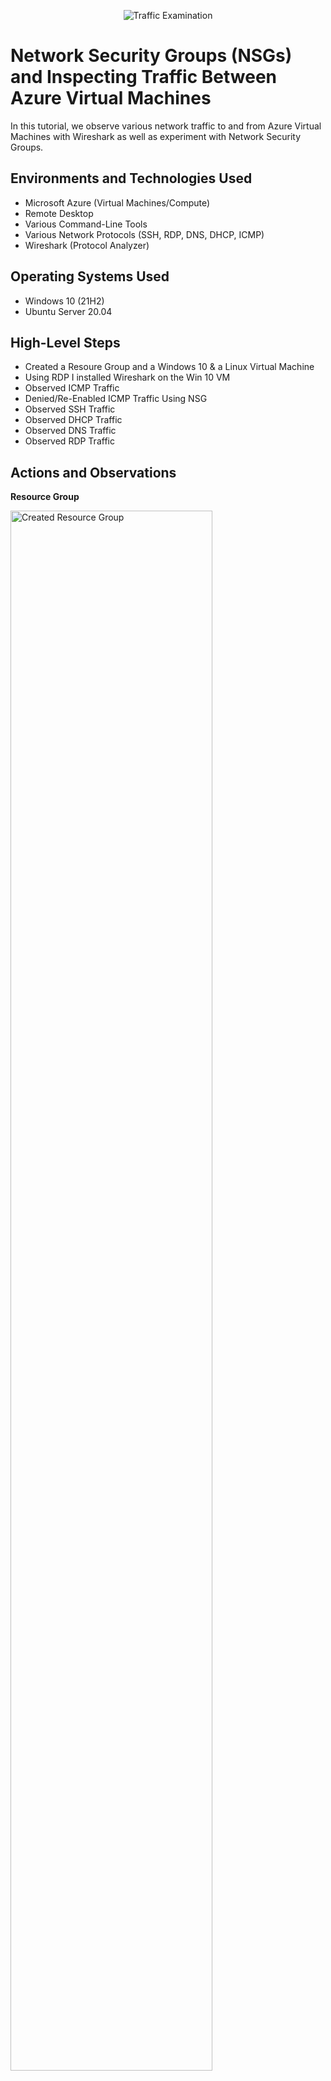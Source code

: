 <p align="center">
<img src="https://i.imgur.com/Ua7udoS.png" alt="Traffic Examination"/>
</p>

<h1>Network Security Groups (NSGs) and Inspecting Traffic Between Azure Virtual Machines</h1>
In this tutorial, we observe various network traffic to and from Azure Virtual Machines with Wireshark as well as experiment with Network Security Groups. <br />


<!-- <h2>Video Demonstration</h2>

- ### [YouTube: Azure Virtual Machines, Wireshark, and Network Security Groups](https://www.youtube.com) -->

<h2>Environments and Technologies Used</h2>

- Microsoft Azure (Virtual Machines/Compute)
- Remote Desktop
- Various Command-Line Tools
- Various Network Protocols (SSH, RDP, DNS, DHCP, ICMP)
- Wireshark (Protocol Analyzer)

<h2>Operating Systems Used </h2>

- Windows 10 (21H2)
- Ubuntu Server 20.04

<h2>High-Level Steps</h2>

- Created a Resoure Group and a Windows 10 & a Linux Virtual Machine
- Using RDP I installed Wireshark on the Win 10 VM
- Observed ICMP Traffic
- Denied/Re-Enabled ICMP Traffic Using NSG
- Observed SSH Traffic
- Observed DHCP Traffic
- Observed DNS Traffic
- Observed RDP Traffic

<h2>Actions and Observations</h2>

<strong><p>Resource Group</p></strong>
<p>  
<img src="https://i.imgur.com/ucAkAQ1.png" height="80%" width="80%" alt="Created Resource Group"/>
</p>
<p>
Created a Resource Group with the name RG-Lab to house the two Virtual Machinces that are needed for this lab
</p>
<br />

<strong><p> Virtual Machine-Windows</p></strong>
<p> 
<img src="https://i.imgur.com/yewFDfJ.png" height="80%" width="80%" alt="Windows VM"/> 
</p>
<br />
<strong><p>Virtual Machine-Linux</p></strong> 
<p> 
<img src="https://i.imgur.com/nyG1LnJ.png" height="80%" width="80%" alt="Windows VM"/> 
</p>
 <br />
 
<strong><p>Network Topology</p></strong>
<p>
<img src="https://i.imgur.com/Lvm1h7W.png" height="80%" width="80%" alt="Network Topology"/> 
</p>
<p>
Within Azure Network Watcher I observed my Network Topology; to make sure that my vm.net was connected to both of the VMs correctly. 
</p>
<br />

<strong><p>RDP to Remote into Windows 10 VM</p></strong>
<p>  
<img src="https://i.imgur.com/jaCF2Sx.png" height="80%" width="80%" alt="RDP into Windows VM"/>
</p>
<p>
Connected via RDP to the Win 10 vm. Logged in with the username and password that was created when the VM was created initally. Installed Wireshark once the VM fished loading. 
</p>
<br />

<strong><p>Monitoring ICMP Traffic</p></strong>
<p>  
<img src="https://i.imgur.com/k0TTEZr.png" height="80%" width="80%" alt="Ping Linux IP"/>
</p>
<p>
Using the Ping Command I observed ICMP traffic in Wireshark on the Win 10 VM using the IP address of the Linux VM
</p>
<br />

<strong><p>Azure Network Security Groups</p></strong>
<p>  
<img src="https://i.imgur.com/I06nuRw.png" height="80%" width="80%" alt="Deny ICMP"/>
</p>
<p>
Denied all incoming ICMP traffic utilizing Azure Network Security Groups 
</p>
<br />

<strong><p>ICMP Traffic</p></strong>
<p>  
<img src="https://i.imgur.com/ZNERKAu.png" height="80%" width="80%" alt="Ping-t Denied ICMP"/>
</p>
<p>  
<img src="https://i.imgur.com/tXg4Mjc.png" height="80%" width="80%" alt="Allowed ICMP Linux IP"/>
</p>
<p>
Using Ping -t command which allows for a continous ping to the selected host. I observed the traffic ICMP traffic timeout as a result of the incoming ICMP traffic being denied. I also observed the traffic continue once the ICMP traffic was allowed through again.
</p>
<br />

<!--<p>Azure Network Security Groups</p>
<p>  
<img src="https://i.imgur.com/I06nuRw.png" height="80%" width="80%" alt="Deny ICMP"/>
</p>
<p>
Lorem ipsum dolor sit amet, consectetur adipiscing elit, sed do eiusmod tempor incididunt ut labore et dolore magna aliqua. Ut enim ad minim veniam, quis nostrud exercitation ullamco laboris nisi ut aliquip ex ea commodo consequat. Duis aute irure dolor in reprehenderit in voluptate velit esse cillum dolore eu fugiat nulla pariatur.
</p>
<br /> -->

<strong><p>SSH Traffic</p></strong>
<p>  
<img src="https://i.imgur.com/JgobYGg.png" height="80%" width="80%" alt="Deny ICMP"/>
</p>
<p>
Using Wireshark to observe SSH traffic over the network. I used SSH to get into our Linux VM using the login credentials I created for the Win10 VM 
</p>
<br />

<strong><p>DHCP Traffic</p></strong>
<p>  
<img src="https://i.imgur.com/8dne7Yp.png" height="80%" width="80%" alt="Deny ICMP"/>
</p>
<p>
Through Wireshark I filtered traffic for the networking protocol DHCP. We used the ipconfig /renew command to get another IP Address and watch the incoming and outgoing traffic as a result.
</p>
<br />

<strong><p>DNS Traffic</p></strong>
<p>  
<img src="https://i.imgur.com/z84zJdZ.png" height="80%" width="80%" alt="Deny ICMP"/>
</p>
<p>
In Wireshark I filtered for DNS traffic. We used the networking protocol nslookup to see what google.com and disney.com IP addresses were.
</p>
<br />

<strong><p>RDP Traffic</p></strong>
<p>  
<img src="https://i.imgur.com/QOnqtPH.png" height="80%" width="80%" alt="Deny ICMP"/>
</p>
<p>
Through Wireshark I filtered traffic for tcp.port ==3389 which is the RDP port. I see constant traffic going back and forth because the RDP session is open by way of us using it to remote into the Win10 VM. 
</p>
<br />
